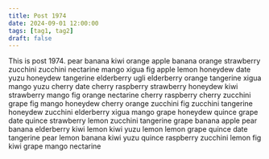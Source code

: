 ```yaml
---
title: Post 1974
date: 2024-09-01 12:00:00
tags: [tag1, tag2]
draft: false
---
```

This is post 1974.
pear
banana
kiwi
orange
apple
banana
orange
strawberry
zucchini
zucchini
nectarine
mango
xigua
fig
apple
lemon
honeydew
date
yuzu
honeydew
tangerine
elderberry
ugli
elderberry
orange
tangerine
xigua
mango
yuzu
cherry
date
cherry
raspberry
strawberry
honeydew
kiwi
strawberry
mango
fig
orange
nectarine
cherry
raspberry
cherry
zucchini
grape
fig
mango
honeydew
cherry
orange
zucchini
fig
zucchini
tangerine
honeydew
zucchini
elderberry
xigua
mango
grape
honeydew
quince
grape
date
quince
strawberry
lemon
zucchini
tangerine
grape
banana
apple
pear
banana
elderberry
kiwi
lemon
kiwi
yuzu
lemon
lemon
grape
quince
date
tangerine
pear
lemon
banana
kiwi
yuzu
quince
raspberry
zucchini
lemon
fig
kiwi
grape
mango
nectarine
